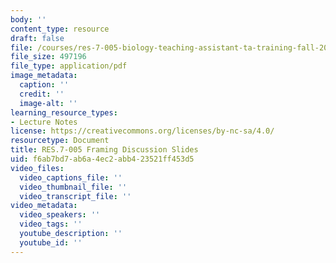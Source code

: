```yaml
---
body: ''
content_type: resource
draft: false
file: /courses/res-7-005-biology-teaching-assistant-ta-training-fall-2021/framing-discussion_edited_processed.pdf
file_size: 497196
file_type: application/pdf
image_metadata:
  caption: ''
  credit: ''
  image-alt: ''
learning_resource_types:
- Lecture Notes
license: https://creativecommons.org/licenses/by-nc-sa/4.0/
resourcetype: Document
title: RES.7-005 Framing Discussion Slides
uid: f6ab7bd7-ab6a-4ec2-abb4-23521ff453d5
video_files:
  video_captions_file: ''
  video_thumbnail_file: ''
  video_transcript_file: ''
video_metadata:
  video_speakers: ''
  video_tags: ''
  youtube_description: ''
  youtube_id: ''
---
```

